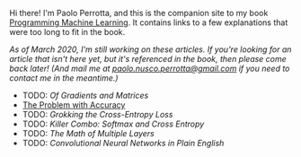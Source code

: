 Hi there! I'm Paolo Perrotta, and this is the companion site to my book [Programming Machine Learning](https://pragprog.com/book/pplearn). It contains links to a few explanations that were too long to fit in the book.

_As of March 2020, I'm still working on these articles. If you're looking for an article that isn't here yet, but it's referenced in the book, then please come back later! (And mail me at paolo.nusco.perrotta@gmail.com if you need to contact me in the meantime.)_

* TODO: _Of Gradients and Matrices_
* [The Problem with Accuracy](https://medium.com/@nusco/the-problem-with-accuracy-3670891b908e)
* TODO: _Grokking the Cross-Entropy Loss_
* TODO: _Killer Combo: Softmax and Cross Entropy_
* TODO: _The Math of Multiple Layers_
* TODO: _Convolutional Neural Networks in Plain English_
